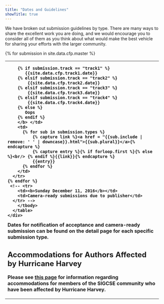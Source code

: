 ```yaml
---
title: "Dates and Guidelines"
showTitle: true
---
```


We have broken out submission guidelines by type. There are many ways to share the excellent work you are doing, and we would encourage you to consider all of them as you think about what would make the best vehicle for sharing your efforts with the larger community.

<div class="row">
    <div class="table-responsive">
      <table class="table">
          <tbody>
    {% for submission in site.data.cfp.master %}
      <tr>
        <td> <b>

        {% if submission.track == "track1" %}
           {{site.data.cfp.track1.date}}
        {% elsif submission.track == "track2" %}
            {{site.data.cfp.track2.date}}
        {% elsif submission.track == "track3" %}
            {{site.data.cfp.track3.date}}
        {% elsif submission.track == "track4" %}
            {{site.data.cfp.track4.date}}
        {% else %}
           Oops
        {% endif %}
        </b> </td>
        <td>
          {% for sub in submission.types %}
              {% capture link %}<a href = "{{sub.include | remove: ' ' | downcase}}.html">{{sub.plural}}</a>{% endcapture %}
              {% capture entry %}{% if forloop.first %}{% else %}<br/> {% endif %}{{link}}{% endcapture %}
              {{entry}}
          {% endfor %}
        </td>
      </tr>
    {% endfor %}
     <!-- <tr>
        <td><b>Sunday December 11, 2016</b></td>
        <td>Camera-ready submissions due to publisher</td>
      </tr> -->
        </tbody>
      </table>
    </div>
  <div class="col-md-12 well">
      Dates for <b>notification of acceptance</b> and <b>camera-ready submission</b> can be found on the detail page for each specific submission type.
  </div>



</div>

<h2>Accommodations for Authors Affected by Hurricane Harvey</h2>

Please see [this page](http://sigcse2018.sigcse.org/harvey.html) for information regarding accommodations for members of the SIGCSE community who have been affected by Hurricane Harvey. 
